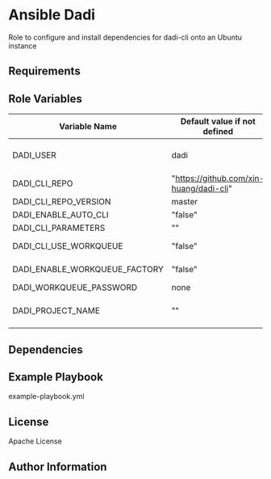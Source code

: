 Ansible Dadi
=========

Role to configure and install dependencies for dadi-cli onto an Ubuntu instance

Requirements
------------


Role Variables
--------------
Variable Name | Default value if not defined | Description
------------- | ---------------------- | -----------
DADI_USER | dadi | the username to install dadi (note, some clouds will install under a separate user)
DADI_CLI_REPO | "https://github.com/xin-huang/dadi-cli" | repo to download dadi cli
DADI_CLI_REPO_VERSION | master | branch to use
DADI_ENABLE_AUTO_CLI | "false" | if true, run dadi-cli automatically
DADI_CLI_PARAMETERS | "" | if set, will pass parameters into the cli
DADI_CLI_USE_WORKQUEUE | "false" | if true, use workqueue when running dadi-cli automatically
DADI_ENABLE_WORKQUEUE_FACTORY | "false" | if true, run workqueue_factory automatically
DADI_WORKQUEUE_PASSWORD | none | workqueue password
DADI_PROJECT_NAME | "" | required if DADI_ENABLE_AUTO_CLI or DADI_ENABLE_WORKQUEUE_FACTORY is true

Dependencies
------------

Example Playbook
----------------

example-playbook.yml

License
-------

Apache License

Author Information
------------------


